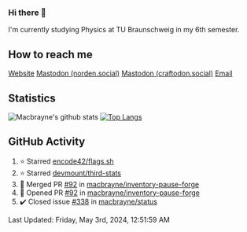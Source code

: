 ### Hi there 👋
I'm currently studying Physics at TU Braunschweig in my 6th semester.

## How to reach me
[Website](https://florentin-schleuss.de)
<a rel="me" href="https://norden.social/@florentin">Mastodon (norden.social)</a>
<a rel="me" href="https://craftodon.social/@frodolon">Mastodon (craftodon.social)</a>
[Email](mailto:hello@macbrayne.de)

## Statistics
![Macbrayne's github stats](https://github-readme-stats.vercel.app/api?username=macbrayne&count_private=true&show_icons=true&hide_rank=true&custom_title=macbrayne's%20GitHub%20Stats)
[![Top Langs](https://github-readme-stats.vercel.app/api/top-langs/?username=macbrayne&exclude_repo=liftron&layout=compact)](https://github.com/anuraghazra/github-readme-stats)
## GitHub Activity

<!--RECENT_ACTIVITY:start-->
1. ⭐ Starred [encode42/flags.sh](https://github.com/encode42/flags.sh)
2. ⭐ Starred [devmount/third-stats](https://github.com/devmount/third-stats)
3. 🎉 Merged PR [#92](https://github.com/macbrayne/inventory-pause-forge/pull/92) in [macbrayne/inventory-pause-forge](https://github.com/macbrayne/inventory-pause-forge)
4. 💪 Opened PR [#92](https://github.com/macbrayne/inventory-pause-forge/pull/92) in [macbrayne/inventory-pause-forge](https://github.com/macbrayne/inventory-pause-forge)
5. ✔️ Closed issue [#338](https://github.com/macbrayne/status/issues/338) in [macbrayne/status](https://github.com/macbrayne/status)
<!--RECENT_ACTIVITY:end-->

<!--RECENT_ACTIVITY:last_update-->
Last Updated: Friday, May 3rd, 2024, 12:51:59 AM
<!--RECENT_ACTIVITY:last_update_end-->


<!--
**macbrayne/macbrayne** is a ✨ _special_ ✨ repository because its `README.md` (this file) appears on your GitHub profile.

Here are some ideas to get you started:

- 🔭 I’m currently working on ...
- 🌱 I’m currently learning ...
- 👯 I’m looking to collaborate on ...
- 🤔 I’m looking for help with ...
- 💬 Ask me about ...
- 📫 How to reach me: ...
- 😄 Pronouns: ...
- ⚡ Fun fact: ...
-->
